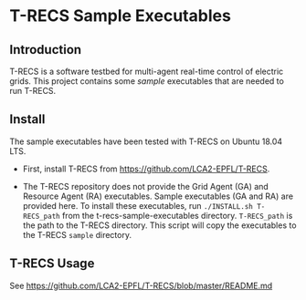 # T-RECS Sample Executables

## Introduction

T-RECS is a software testbed for multi-agent real-time control of
electric grids. This project contains some *sample* executables that are needed
to run T-RECS.

## Install

The sample executables have been tested with T-RECS on Ubuntu 18.04 LTS.

* First, install T-RECS from https://github.com/LCA2-EPFL/T-RECS.

* The T-RECS repository does not provide the Grid Agent (GA) and Resource Agent (RA) executables. Sample executables (GA and RA) are provided here. To install these executables, run
  `./INSTALL.sh T-RECS_path`
  from the t-recs-sample-executables directory. `T-RECS_path` is the path to the T-RECS directory. This script will copy the executables to the T-RECS `sample` directory.

## T-RECS Usage

See https://github.com/LCA2-EPFL/T-RECS/blob/master/README.md

